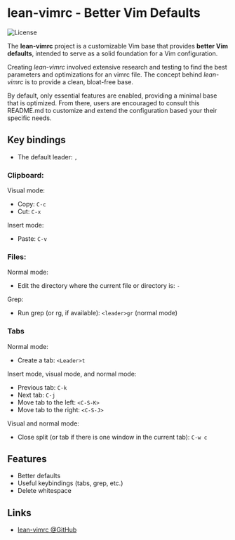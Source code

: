 # lean-vimrc - Better Vim Defaults
![License](https://img.shields.io/github/license/jamescherti/lean-vimrc)

The **lean-vimrc** project is a customizable Vim base that provides **better Vim defaults**, intended to serve as a solid foundation for a Vim configuration.

Creating *lean-vimrc* involved extensive research and testing to find the best parameters and optimizations for an vimrc file. The concept behind *lean-vimrc* is to provide a clean, bloat-free base.

By default, only essential features are enabled, providing a minimal base that is optimized. From there, users are encouraged to consult this README.md to customize and extend the configuration based your their specific needs.

## Key bindings

- The default leader: `,`

### Clipboard:

Visual mode:
- Copy: `C-c`
- Cut: `C-x`

Insert mode:
- Paste: `C-v`

### Files:

Normal mode:
- Edit the directory where the current file or directory is: `-`

Grep:
- Run grep (or rg, if available): `<leader>gr` (normal mode)

### Tabs

Normal mode:
- Create a tab: `<Leader>t`

Insert mode, visual mode, and normal mode:
- Previous tab: `C-k`
- Next tab: `C-j`
- Move tab to the left: `<C-S-K>`
- Move tab to the right: `<C-S-J>`

Visual and normal mode:
- Close split (or tab if there is one window in the current tab): `C-w c`

## Features

- Better defaults
- Useful keybindings (tabs, grep, etc.)
- Delete whitespace

## Links

- [lean-vimrc @GitHub](https://github.com/jamescherti/lean-vimrc)
